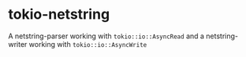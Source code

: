 # tokio-netstring

A netstring-parser working with `tokio::io::AsyncRead` and a netstring-writer working with `tokio::io::AsyncWrite`